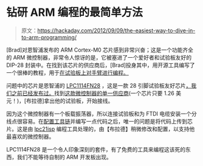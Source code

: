 # 钻研 ARM 编程的最简单方法

> 原文：<https://hackaday.com/2012/09/09/the-easiest-way-to-dive-in-to-arm-programming/>

[Brad]对恩智浦发布的 ARM Cortex-M0 芯片感到非常兴奋；这是一个功能齐全的 ARM 微控制器，非常令人惊讶的是，它被塞进了一个爱好者和试验板友好的 DIP-28 封装中。在找到该芯片的供应商后，[Brad]投身其中，用开源工具编写了一个很棒的教程，用于[在试验板上对手臂进行编程。](http://www.meatandnetworking.com/tutorials/lpc1114fn28-with-open-source-tools/)

问题中的芯片是恩智浦的 [LPC1114FN28](http://www.nxp.com/products/microcontrollers/cortex_m0/lpc1100_x_l/LPC1114FN28.html) ，这是一款 28 引脚试验板友好芯片[，我们之前已经发布过。](http://hackaday.com/2012/08/13/the-coming-age-of-arm-chips-for-the-hobbyist/)找到[这款微控制器的单一供应商](http://avnetexpress.avnet.com/store/em/EMController/Microcontroller/NXP-Semiconductors/LPC1114FN28-102-12/_/R-5003286402656/A-5003286402656/An-0?action=part&catalogId=500201&langId=-1&storeId=500201&listIndex=-1&page=1&rank=1)(一个芯片只要 1.26 美元！)，[布拉德]拿出他的试验板，开始接线。

因为这个微控制器有一个板载振荡器，所以连接试验板和为 FTDI 电缆安装一个分线点很容易。在[配置工具链](http://www.meatandnetworking.com/tutorials/arm-cortex-mx-quickstart/)并编写一点代码之后，唯一的问题是将代码上传到芯片。这是由 [lpc21isp](http://sourceforge.net/projects/lpc21isp/) 编程工具处理的，由【布拉德】稍微修改和配置，以支持他最喜欢的微控制器。

LPC1114FN28 是一个令人印象深刻的套件，有了免费的工具来编程这该死的东西，我们不能等待自制的 ARM 开发板出现。